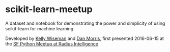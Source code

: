 # scikit-learn-meetup

A dataset and notebook for demonstrating the power and simplicity of using scikit-learn for machine learning.

Developed by [Kelly Wiseman](https://github.com/kellywiseman) and [Dan Morris](https://github.com/djsensei), first presented 2016-06-15 at the [SF Python Meetup at Radius Intelligence](http://www.meetup.com/sfpython/events/229427452/)
